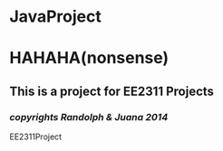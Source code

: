 JavaProject
===========
<h1>HAHAHA(nonsense)</h1>
<h2>This is a project for EE2311 Projects</h2>
<h3><i>copyrights Randolph & Juana 2014</i></h3>
EE2311Project
